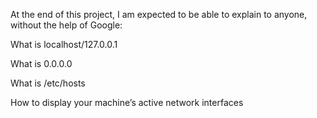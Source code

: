 At the end of this project, I am expected to be able to explain to anyone, without the help of Google:



What is localhost/127.0.0.1

What is 0.0.0.0

What is /etc/hosts

How to display your machine’s active network interfaces
